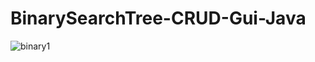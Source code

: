 # BinarySearchTree-CRUD-Gui-Java
![binary1](https://user-images.githubusercontent.com/65245922/115907855-53d23480-a461-11eb-9f71-f0a032ed42af.png)
